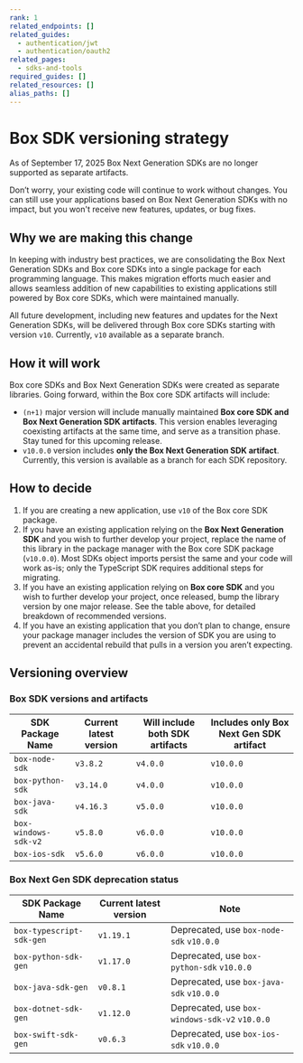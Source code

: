 ```yaml
---
rank: 1
related_endpoints: []
related_guides:
  - authentication/jwt
  - authentication/oauth2
related_pages:
  - sdks-and-tools
required_guides: []
related_resources: []
alias_paths: []
---
```


# Box SDK versioning strategy

As of September 17, 2025 Box Next Generation SDKs are no longer supported as separate artifacts.

Don’t worry, your existing code will continue to work without changes. You can still use your applications based on Box Next Generation SDKs with no impact, but you won't receive new features, updates, or bug fixes.

## Why we are making this change

In keeping with industry best practices, we are consolidating the Box Next Generation SDKs and Box core SDKs into a single package for each programming language. This makes migration efforts much easier and allows seamless addition of new capabilities to existing applications still powered by Box core SDKs, which were maintained manually.

All future development, including new features and updates for the Next Generation SDKs, will be delivered through Box core SDKs starting with version `v10`. Currently, `v10` available as a separate branch.

## How it will work

Box core SDKs and Box Next Generation SDKs were created as separate libraries. Going forward, within the Box core SDK artifacts will include:

- `(n+1)` major version will include manually maintained **Box core SDK and Box Next Generation SDK artifacts**. This version enables leveraging coexisting artifacts at the same time, and serve as a transition phase. Stay tuned for this upcoming release.
- `v10.0.0` version includes **only the Box Next Generation SDK artifact**. Currently, this version is available as a branch for each SDK repository.

## How to decide

1. If you are creating a new application, use `v10` of the Box core SDK package.
2. If you have an existing application relying on the **Box Next Generation SDK** and you wish to further develop your project, replace the name of this library in the package manager with the Box core SDK package (`v10.0.0`). Most SDKs object imports persist the same and your code will work as-is; only the TypeScript SDK requires additional steps for migrating.
3. If you have an existing application relying on **Box core SDK** and you wish to further develop your project, once released, bump the library version by one major release. See the table above, for detailed breakdown of recommended versions.
4. If you have an existing application that you don’t plan to change, ensure your package manager includes the version of SDK you are using to prevent an accidental rebuild that pulls in a version you aren’t expecting.

## Versioning overview

### Box SDK versions and artifacts

| SDK Package Name   | Current latest version | Will include both SDK artifacts | Includes only Box Next Gen SDK artifact |
|--------------------|---------|----------|----------|
| `box-node-sdk`       | `v3.8.2`  | `v4.0.0` | `v10.0.0`  |
| `box-python-sdk`     | `v3.14.0` | `v4.0.0` | `v10.0.0`  |
| `box-java-sdk`      | `v4.16.3`  | `v5.0.0`| `v10.0.0`  |
| `box-windows-sdk-v2` | `v5.8.0`  | `v6.0.0`| `v10.0.0`  |
| `box-ios-sdk`       | `v5.6.0`  | `v6.0.0`| `v10.0.0`  |

### Box Next Gen SDK deprecation status

| SDK Package Name | Current latest version  | Note 
|------------------|-------------------------|-------|
| `box-typescript-sdk-gen`    | `v1.19.1` | Deprecated, use `box-node-sdk` `v10.0.0` |
| `box-python-sdk-gen`        | `v1.17.0` | Deprecated, use `box-python-sdk` `v10.0.0` |
| `box-java-sdk-gen`          | `v0.8.1`  | Deprecated, use `box-java-sdk` `v10.0.0`  |
| `box-dotnet-sdk-gen`        | `v1.12.0` | Deprecated, use `box-windows-sdk-v2` `v10.0.0` |
| `box-swift-sdk-gen`         | `v0.6.3`  | Deprecated, use `box-ios-sdk` `v10.0.0` |
